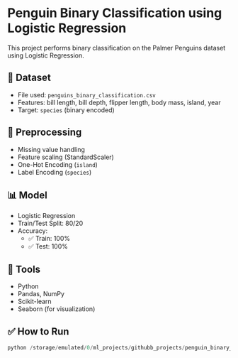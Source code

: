# Penguin Binary Classification using Logistic Regression

This project performs binary classification on the Palmer Penguins dataset using Logistic Regression.

## 📁 Dataset
- File used: `penguins_binary_classification.csv`
- Features: bill length, bill depth, flipper length, body mass, island, year
- Target: `species` (binary encoded)

## 🧪 Preprocessing
- Missing value handling
- Feature scaling (StandardScaler)
- One-Hot Encoding (`island`)
- Label Encoding (`species`)

## 📊 Model
- Logistic Regression
- Train/Test Split: 80/20
- Accuracy:
  - ✅ Train: 100%
  - ✅ Test: 100%

## 📌 Tools
- Python
- Pandas, NumPy
- Scikit-learn
- Seaborn (for visualization)

## ✅ How to Run
```python
python /storage/emulated/0/ml_projects/githubb_projects/penguin_binary_logistic_classifier.py
